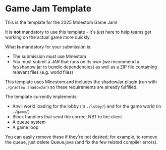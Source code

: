 # Game Jam Template

This is the template for the 2025 Minestom Game Jam!

It is **not** mandatory to use this template - it's just here to help teams get working on the actual game more quickly.

What **is** mandatory for your submission is:
- The submission must use Minestom
- You must submit a JAR that runs on its own (we recommend a fat/shadow jar to bundle dependencies) as well as a ZIP file containing relevant files (e.g. world files)

This template uses Minestom and includes the shadowJar plugin (run with `./gradlew shadowJar`) so these requirements are
already fulfilled.

The template currently implements:
- Anvil world loading for the lobby (in `./lobby/`) and for the game world (in `./game/`)
- Block handlers that send the correct NBT to the client
- A queue system
- A game loop

You can easily remove these if they're not desired; for example, to remove the queue, just delete Queue.java (and fix the few related compiler errors).
